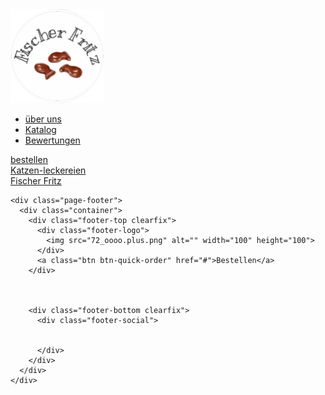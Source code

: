 <!DOCTYPE HTML>
<html lang="ru">
  <head>
    <meta charset="utf-8">
    <title>Fischer Fritz</title>
    <link rel="stylesheet" href="7.css">
  </head>
  <body>
    <div class="page-header">
      <div class="container">
        <div class="header-top clearfix">
          <div class="header-logo">
            <img src="72_oooo.plus.png" alt="Fischer Fritz" width="150" height="150">
          </div>
          <ul class="main-nav clearfix">
            <li><a href="#">über uns</a></li>
            <li><a href="#">Katalog</a></li>
            <li><a href="#">Bewertungen</a></li>
          </ul>
          <a class="btn btn-quick-order" href="#">bestellen</a>
        </div>
        <div class="promo">
          <a href="#">Katzen-leckereien<br> Fischer Fritz</a>
        </div>
      </div>
    </div>


    


    


   



    <div class="page-footer">
      <div class="container">
        <div class="footer-top clearfix">
          <div class="footer-logo">
            <img src="72_oooo.plus.png" alt="" width="100" height="100">
          </div>
          <a class="btn btn-quick-order" href="#">Bestellen</a>
        </div>

        

        <div class="footer-bottom clearfix">
          <div class="footer-social">
            
            
          </div>
        </div>
      </div>
    </div>

  </body>
</html>
